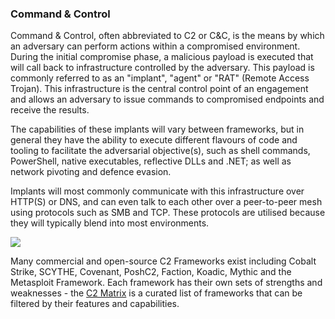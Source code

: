 ### Command & Control
Command & Control, often abbreviated to C2 or C&C, is the means by which an adversary can perform actions within a compromised environment. During the initial compromise phase, a malicious payload is executed that will call back to infrastructure controlled by the adversary. This payload is commonly referred to as an "implant", "agent" or "RAT" (Remote Access Trojan). This infrastructure is the central control point of an engagement and allows an adversary to issue commands to compromised endpoints and receive the results.

The capabilities of these implants will vary between frameworks, but in general they have the ability to execute different flavours of code and tooling to facilitate the adversarial objective(s), such as shell commands, PowerShell, native executables, reflective DLLs and .NET; as well as network pivoting and defence evasion.

Implants will most commonly communicate with this infrastructure over HTTP(S) or DNS, and can even talk to each other over a peer-to-peer mesh using protocols such as SMB and TCP. These protocols are utilised because they will typically blend into most environments.

![](20220831111903.png)

Many commercial and open-source C2 Frameworks exist including Cobalt Strike, SCYTHE, Covenant, PoshC2, Faction, Koadic, Mythic and the Metasploit Framework. Each framework has their own sets of strengths and weaknesses - the [C2 Matrix](https://www.thec2matrix.com/matrix) is a curated list of frameworks that can be filtered by their features and capabilities.
